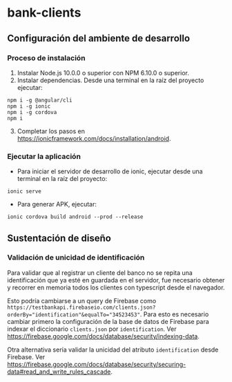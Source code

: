 # bank-clients

## Configuración del ambiente de desarrollo
### Proceso de instalación
1. Instalar Node.js 10.0.0 o superior con NPM 6.10.0 o superior.
2. Instalar dependencias. Desde una terminal en la raíz del proyecto ejecutar:
```
npm i -g @angular/cli
npm i -g ionic
npm i -g cordova
npm i
```
3. Completar los pasos en https://ionicframework.com/docs/installation/android.
### Ejecutar la aplicación
- Para iniciar el servidor de desarrollo de ionic, ejecutar desde una terminal en la raíz del proyecto:
```
ionic serve
```
- Para generar APK, ejecutar:
```
ionic cordova build android --prod --release
```

## Sustentación de diseño
### Validación de unicidad de identificación
Para validar que al registrar un cliente del banco no se repita una identificación que ya esté en guardada en el servidor, fue necesario obtener y recorrer en memoria todos los clientes con typescript desde el navegador.

Esto podría cambiarse a un query de Firebase como `https://testbankapi.firebaseio.com/clients.json?orderBy="identification"&equalTo="34523453"`. Para esto es necesario cambiar primero la configuración de la base de datos de Firebase para indexar el diccionario `clients.json` por `identification`. Ver https://firebase.google.com/docs/database/security/indexing-data.

Otra alternativa sería validar la unicidad del atributo `identification` desde Firebase. Ver https://firebase.google.com/docs/database/security/securing-data#read_and_write_rules_cascade.